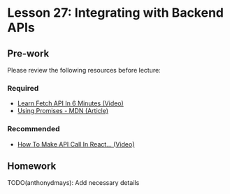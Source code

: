 # Lesson 27: Integrating with Backend APIs

## Pre-work

Please review the following resources before lecture:

### Required
* [Learn Fetch API In 6 Minutes (Video)](https://www.youtube.com/watch?v=cuEtnrL9-H0)
* [Using Promises - MDN (Article)](https://developer.mozilla.org/en-US/docs/Web/JavaScript/Guide/Using_promises)

### Recommended
* [How To Make API Call In React... (Video)](https://www.youtube.com/watch?v=ZRFwuGpiLl4)

## Homework

TODO(anthonydmays): Add necessary details